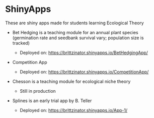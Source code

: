 ShinyApps
=========

These are shiny apps made for students learning Ecological Theory 

- Bet Hedging is a teaching module for an annual plant species (germination rate and seedbank survival vary; population size is tracked)
  - Deployed on: https://brittzinator.shinyapps.io/BetHedgingApp/

- Competition App 
  - Deployed on: https://brittzinator.shinyapps.io/CompetitionApp/

- Chesson is a teaching module for ecological niche theory
  - Still in production

- Splines is an early trial app by B. Teller
  - Deployed on: https://brittzinator.shinyapps.io/App-1/
